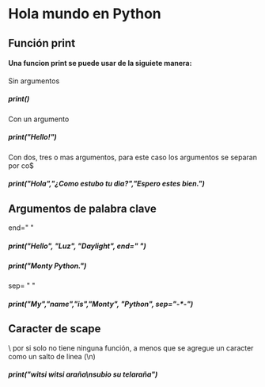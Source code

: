 # Hola mundo en Python
## Función print
#### Una funcion print se puede usar de la siguiete manera:
Sin argumentos
##### print()  

Con un argumento
##### print("Hello!") 

Con dos, tres o mas argumentos, para este caso los argumentos se separan por co$
##### print("Hola","¿Como estubo tu dia?","Espero estes bien.")

## Argumentos de palabra clave

end=" "
##### print("Hello", "Luz", "Daylight", end=" ")
##### print("Monty Python.")
sep= " "
##### print("My","name","is","Monty", "Python", sep="-*-")
## Caracter de scape
\ por si solo no tiene ninguna función, a menos que se
agregue un caracter como un salto de linea (\n)
##### print("witsi witsi araña\nsubio su telaraña")
